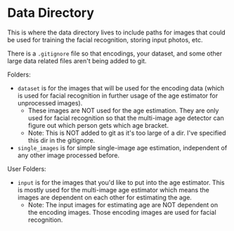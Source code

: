 # Data Directory

This is where the data directory lives to
include paths for images that could be used
for training the facial recognition,
storing input photos, etc.

There is a `.gitignore` file so that encodings,
your dataset, and some other large data
related files aren't being added to git.

Folders:
- `dataset` is for the images that will be
  used for the encoding data (which is used for
  facial recognition in further usage of the age
  estimator for unprocessed images).
  - These images are NOT used for the age estimation.
    They are only used for facial recognition so that
    the multi-image age detector can figure out which
    person gets which age bracket.
  - Note: This is NOT added to git as it's too large
    of a dir. I've specified this dir in the gitignore.
- `single_images` is for simple single-image
  age estimation, independent of any other image
  processed before.

User Folders:
- `input` is for the images that you'd like to
  put into the age estimator. This is mostly used
  for the multi-image age estimator which means
  the images are dependent on each other for
  estimating the age.
  - Note: The input images for estimating age are
    NOT dependent on the encoding images. Those encoding
    images are used for facial recognition.
